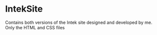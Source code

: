 # IntekSite
Contains both versions of the Intek site designed and developed by me. Only the HTML and CSS files 
